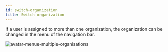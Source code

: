 ```yaml
---
id: switch-organization
title: Switch organization
---
```


If a user is assigned to more than one organization, the organization can be changed in the menu of the navigation bar.

<!--- By clicking Manage?--->

![avatar-menue-multiple-organisations](./img/avatar-menue-multiple-organisations.png)
